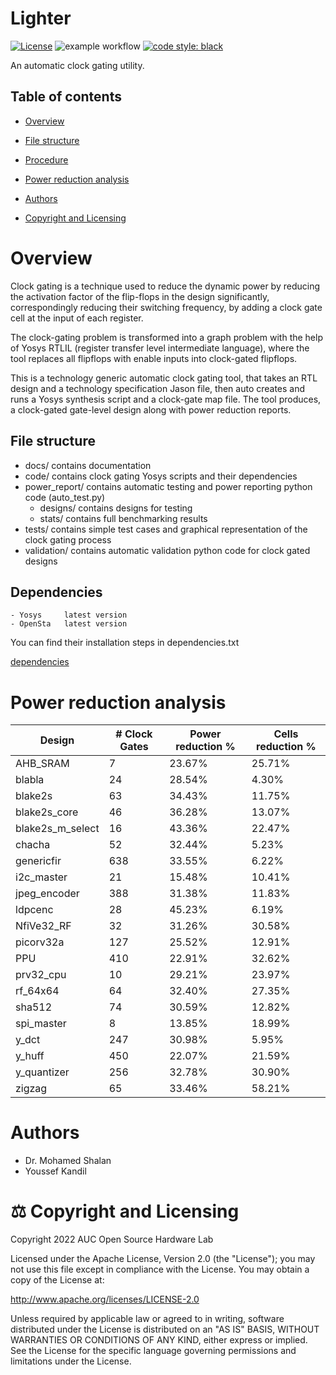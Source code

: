 # Lighter

[![License](https://img.shields.io/badge/License-Apache%202.0-blue.svg)](https://opensource.org/licenses/Apache-2.0) ![example workflow](https://github.com/kanndil/Lighter/actions/workflows/main.yml/badge.svg)
[![code style: black](https://img.shields.io/badge/code%20style-black-000000.svg)](https://github.com/psf/black)

An automatic clock gating utility. 



## Table of contents

* [Overview](https://github.com/kanndil/Lighter#overview)
* [File structure](https://github.com/kanndil/Lighter#file-structure)
* [Procedure](https://github.com/kanndil/Lighter#dependencies)

* [Power reduction analysis](https://github.com/kanndil/Lighter#power-reduction-analysis)

* [Authors](https://github.com/kanndil/Lighter#authors)
* [Copyright and Licensing](https://github.com/kanndil/Lighter#copyright-and-licensing)


# Overview


Clock gating is a technique used to reduce the dynamic power by reducing the activation factor of the flip-flops in the design significantly, correspondingly reducing their switching frequency, by adding a clock gate cell at the input of each register.

The clock-gating problem is transformed into a graph problem with the help of Yosys RTLIL (register transfer level intermediate language), where the tool replaces all flipflops with enable inputs into clock-gated flipflops. 

<!--//include clkgate image-->

This is a technology generic automatic clock gating tool, that takes an RTL design and a technology specification Jason file, then auto creates and runs a Yosys synthesis script and a clock-gate map file. The tool produces, a clock-gated gate-level design along with power reduction reports. 



<!--// rephrase
This repo provides a script to be run by the Yosys software, and attached to it is a map file that is used to map all flipflops with enable inputs into clock-gated flipflops. An auto-testing python code is also implemented to autotest and analyze the dynamic power reduction of the provided design.-->


<!--[Slides](https://www.canva.com/design/DAE4K_5a9jc/peu76OEkvt6rcjPXY_-9Kg/view?utm_content=DAE4K_5a9jc&utm_campaign=designshare&utm_medium=link&utm_source=publishpresent)-->

## File structure
* docs/ contains documentation
* code/ contains clock gating Yosys scripts and their dependencies
* power_report/ contains automatic testing and power reporting python code (auto_test.py) 
    * designs/ contains designs for testing
    * stats/ contains full benchmarking results
* tests/ contains simple test cases and graphical representation of the clock gating process
* validation/ contains automatic validation python code for clock gated designs

    
## Dependencies

    - Yosys     latest version
    - OpenSta   latest version

You can find their installation steps in dependencies.txt

[dependencies](https://github.com/youssefkandil/Dynamic_Power_Clock_Gating/blob/main/dependencies.txt)



# Power reduction analysis
|Design  |# Clock Gates| Power reduction %|  Cells reduction %|
|--------|-----------|----------------------------|------------------------------|
|AHB_SRAM|7          |23.67%                      |25.71%                        |
|blabla  |24         |28.54%                      |4.30%                         |
|blake2s |63         |34.43%                      |11.75%                        |
|blake2s_core|46         |36.28%                      |13.07%                        |
|blake2s_m_select|16         |43.36%                      |22.47%                        |
|chacha  |52         |32.44%                      |5.23%                         |
|genericfir|638        |33.55%                      |6.22%                         |
|i2c_master|21         |15.48%                      |10.41%                        |
|jpeg_encoder|388        |31.38%                      |11.83%                        |
|ldpcenc |28         |45.23%                      |6.19%                         |
|NfiVe32_RF|32         |31.26%                      |30.58%                        |
|picorv32a|127        |25.52%                      |12.91%                        |
|PPU     |410        |22.91%                      |32.62%                        |
|prv32_cpu|10         |29.21%                      |23.97%                        |
|rf_64x64|64         |32.40%                      |27.35%                        |
|sha512  |74         |30.59%                      |12.82%                        |
|spi_master|8          |13.85%                      |18.99%                        |
|y_dct   |247        |30.98%                      |5.95%                         |
|y_huff  |450        |22.07%                      |21.59%                        |
|y_quantizer|256        |32.78%                      |30.90%                        |
|zigzag  |65         |33.46%                      |58.21%                        |




# Authors

* Dr. Mohamed Shalan
* Youssef Kandil


# ⚖️ Copyright and Licensing

Copyright 2022 AUC Open Source Hardware Lab

Licensed under the Apache License, Version 2.0 (the "License"); 
you may not use this file except in compliance with the License. 
You may obtain a copy of the License at:

http://www.apache.org/licenses/LICENSE-2.0

Unless required by applicable law or agreed to in writing, software 
distributed under the License is distributed on an "AS IS" BASIS, 
WITHOUT WARRANTIES OR CONDITIONS OF ANY KIND, either express or implied. 
See the License for the specific language governing permissions and 
limitations under the License.